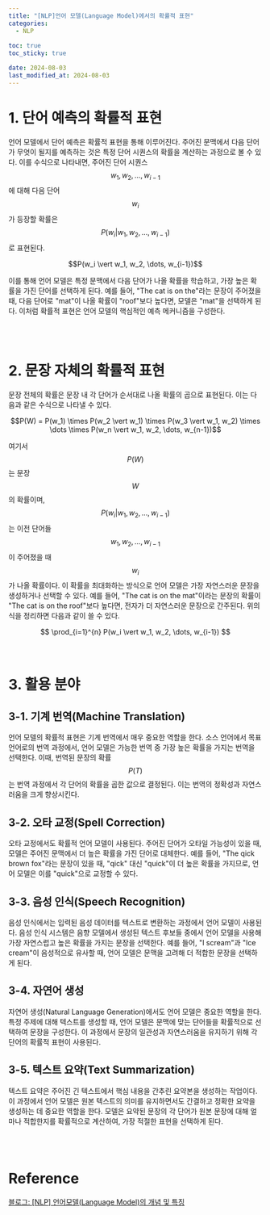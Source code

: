 ```yaml
---
title: "[NLP]언어 모델(Language Model)에서의 확률적 표현"
categories: 
  - NLP
  
toc: true
toc_sticky: true

date: 2024-08-03
last_modified_at: 2024-08-03
---
```


# 1. 단어 예측의 확률적 표현
언어 모델에서 단어 예측은 확률적 표현을 통해 이루어진다. 주어진 문맥에서 다음 단어가 무엇이 될지를 예측하는 것은 특정 단어 시퀀스의 확률을 계산하는 과정으로 볼 수 있다. 이를 수식으로 나타내면, 주어진 단어 시퀀스 $$ w_1, w_2, \dots, w_{i-1} $$에 대해 다음 단어 $$ w_i $$가 등장할 확률은 $$ P(w_i \vert w_1, w_2, \dots, w_{i-1}) $$로 표현된다.

<center>$$P(w_i \vert w_1, w_2, \dots, w_{i-1})$$</center>

이를 통해 언어 모델은 특정 문맥에서 다음 단어가 나올 확률을 학습하고, 가장 높은 확률을 가진 단어를 선택하게 된다. 예를 들어, "The cat is on the"라는 문장이 주어졌을 때, 다음 단어로 "mat"이 나올 확률이 "roof"보다 높다면, 모델은 "mat"을 선택하게 된다. 이처럼 확률적 표현은 언어 모델의 핵심적인 예측 메커니즘을 구성한다.

<br/>
<br/>

# 2. 문장 자체의 확률적 표현
문장 전체의 확률은 문장 내 각 단어가 순서대로 나올 확률의 곱으로 표현된다. 이는 다음과 같은 수식으로 나타낼 수 있다.

<center>$$P(W) = P(w_1) \times P(w_2 \vert w_1) \times P(w_3 \vert w_1, w_2) \times \dots \times P(w_n \vert w_1, w_2, \dots, w_{n-1})$$</center>

여기서 $$ P(W) $$는 문장 $$ W $$의 확률이며, $$ P(w_i \vert w_1, w_2, \dots, w_{i-1}) $$는 이전 단어들 $$ w_1, w_2, \dots, w_{i-1} $$이 주어졌을 때 $$ w_i $$가 나올 확률이다. 이 확률을 최대화하는 방식으로 언어 모델은 가장 자연스러운 문장을 생성하거나 선택할 수 있다. 예를 들어, "The cat is on the mat"이라는 문장의 확률이 "The cat is on the roof"보다 높다면, 전자가 더 자연스러운 문장으로 간주된다. 위의 식을 정리하면 다음과 같이 쓸 수 있다.

<center>$$ \prod_{i=1}^{n} P(w_i \vert w_1, w_2, \dots, w_{i-1}) $$</center>

<br/>
<br/>

# 3. 활용 분야
## 3-1. 기계 번역(Machine Translation)
언어 모델의 확률적 표현은 기계 번역에서 매우 중요한 역할을 한다. 소스 언어에서 목표 언어로의 번역 과정에서, 언어 모델은 가능한 번역 중 가장 높은 확률을 가지는 번역을 선택한다. 이때, 번역된 문장의 확률 $$ P(T) $$는 번역 과정에서 각 단어의 확률을 곱한 값으로 결정된다. 이는 번역의 정확성과 자연스러움을 크게 향상시킨다.

## 3-2. 오타 교정(Spell Correction)
오타 교정에서도 확률적 언어 모델이 사용된다. 주어진 단어가 오타일 가능성이 있을 때, 모델은 주어진 문맥에서 더 높은 확률을 가진 단어로 대체한다. 예를 들어, "The qick brown fox"라는 문장이 있을 때, "qick" 대신 "quick"이 더 높은 확률을 가지므로, 언어 모델은 이를 "quick"으로 교정할 수 있다.

## 3-3. 음성 인식(Speech Recognition)
음성 인식에서는 입력된 음성 데이터를 텍스트로 변환하는 과정에서 언어 모델이 사용된다. 음성 인식 시스템은 음향 모델에서 생성된 텍스트 후보들 중에서 언어 모델을 사용해 가장 자연스럽고 높은 확률을 가지는 문장을 선택한다. 예를 들어, "I scream"과 "Ice cream"이 음성적으로 유사할 때, 언어 모델은 문맥을 고려해 더 적합한 문장을 선택하게 된다.

## 3-4. 자연어 생성
자연어 생성(Natural Language Generation)에서도 언어 모델은 중요한 역할을 한다. 특정 주제에 대해 텍스트를 생성할 때, 언어 모델은 문맥에 맞는 단어들을 확률적으로 선택하여 문장을 구성한다. 이 과정에서 문장의 일관성과 자연스러움을 유지하기 위해 각 단어의 확률적 표현이 사용된다.

## 3-5. 텍스트 요약(Text Summarization)
텍스트 요약은 주어진 긴 텍스트에서 핵심 내용을 간추린 요약본을 생성하는 작업이다. 이 과정에서 언어 모델은 원본 텍스트의 의미를 유지하면서도 간결하고 정확한 요약을 생성하는 데 중요한 역할을 한다. 모델은 요약된 문장의 각 단어가 원본 문장에 대해 얼마나 적합한지를 확률적으로 계산하여, 가장 적절한 표현을 선택하게 된다.

<br/>
<br/>

# Reference
[블로그: \[NLP\] 언어모델(Language Model)의 개념 및 특징](https://heytech.tistory.com/341?category=453616)

